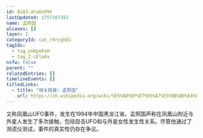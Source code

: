 ```yaml
---
id: 0183-dra6o99t
lastUpdated: 1757167352
name: 孟照国
aliases: []
layer: 2
categoryId: cat_r0rzgkOi
tagIds:
  - tag_onKpmFeH
  - tag_Z-cEla6x
nsfw: false
parent: ""
relatedEntries: []
timelineEvents: []
titledLinks:
  - title: "相关链接: 孟照国"
    url: https://zh.wikipedia.org/wiki/%E5%AD%9F%E7%85%A7%E5%9B%BD%E4%BA%8B%E4%BB%B6
---
```


又称凤凰山UFO事件，发生在1994年中国黑龙江省。孟照国声称在凤凰山附近与外星人发生了多次接触，包括目击UFO和与外星女性发生性关系。尽管他通过了测谎仪测试，事件的真实性仍存在争议。